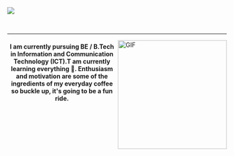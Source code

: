 <img src="https://readme-typing-svg.herokuapp.com?color=0d8eceF&size=30&center=true&vCenter=true&width=550&height=70&lines=Hey+There+👋,+I'm+Kushal;+An+Open+Source+Enthusiast+☀;Frontend+Web+Developer+💻;Loves+To+Build+Projects+🛠;A+Problem+Solver+🕵;">
</p>
<br>
<hr/>

<img align="right" alt="GIF" src="https://media.giphy.com/media/3o85xsz5nqVjzphbZC/giphy.gif" width="250" height="250" />

<p align="center">
  

<h4 align="center">I am currently pursuing BE / B.Tech in Information and Communication Technology (ICT).T am currently learning everything 🤣. Enthusiasm and motivation are some of the ingredients of my everyday coffee so buckle up, it's going to be a fun ride.</h4>
<br>

